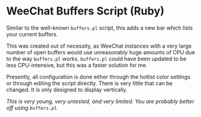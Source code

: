 # WeeChat Buffers Script (Ruby)

Similar to the well-known `buffers.pl` script, this adds a new bar which lists
your current buffers.

This was created out of necessity, as WeeChat instances with a very large
number of open buffers would use unreasonably huge amounts of CPU due to the
way `buffers.pl` works. `buffers.pl` could have been updated to be less
CPU-intensive, but this was a faster solution for me.

Presently, all configuration is done either through the hotlist color settings
or through editing the script directly. There is very little that can be
changed. It is only designed to display vertically.

*This is very young, very untested, and very limited. You are probably better
off using `buffers.pl`.*

